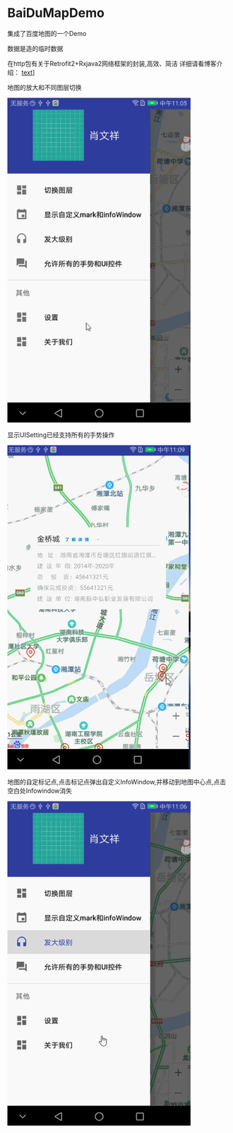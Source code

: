# BaiDuMapDemo
集成了百度地图的一个Demo

数据是造的临时数据

在http包有关于Retrofit2+Rxjava2网络框架的封装,高效、简洁
详细请看博客介绍：
 [text](#http://blog.csdn.net/kevin_321v/article/details/78810053)] 




地图的放大和不同图层切换

![image](https://github.com/kevin321happy/BaiDuMapDemo/blob/master/app/map01.gif)




显示UISetting已经支持所有的手势操作

![image](https://github.com/kevin321happy/BaiDuMapDemo/blob/master/app/map03.gif)



地图的自定标记点,点击标记点弹出自定义InfoWindow,并移动到地图中心点,点击空白处Infowindow消失


![image](https://github.com/kevin321happy/BaiDuMapDemo/blob/master/app/map02.gif)
